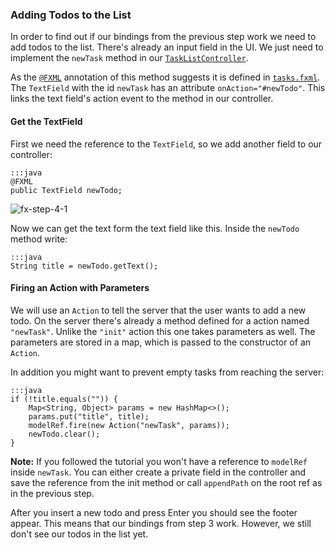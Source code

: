### Adding Todos to the List

In order to find out if our bindings from the previous step work we need to add todos to the list.
There's already an input field in the UI.
We just need to implement the `newTask` method in our [`TaskListController`][1].

As the [`@FXML`][3]  annotation of this method suggests it is defined in [`tasks.fxml`][2].
The `TextField` with the id `newTask` has an attribute `onAction="#newTodo"`.
This links the text field's action event to the method in our controller.

#### Get the TextField

First we need the reference to the `TextField`, so we add another field to our controller:

    :::java
    @FXML
    public TextField newTodo;

![fx-step-4-1](http://ankor.io/static/images/tutorial/fx-step-4-1.png)

Now we can get the text form the text field like this. Inside the `newTodo` method write:

    :::java
    String title = newTodo.getText();
    
#### Firing an Action with Parameters

We will use an `Action` to tell the server that the user wants to add a new todo.
On the server there's already a method defined for a action named `"newTask"`.
Unlike the `"init"` action this one takes parameters as well.
The parameters are stored in a map, which is passed to the constructor of an `Action`.

In addition you might want to prevent empty tasks from reaching the server:

    :::java
    if (!title.equals("")) {
        Map<String, Object> params = new HashMap<>();
        params.put("title", title);
        modelRef.fire(new Action("newTask", params));
        newTodo.clear();
    }

<div class="alert alert-info">
  <strong>Note:</strong> If you followed the tutorial you won't have a reference to <code>modelRef</code> inside <code>newTask</code>. You can either create
  a private field in the controller and save the reference from the init method or call <code>appendPath</code> on the root ref as in the previous step.
</div>

After you insert a new todo and press Enter you should see the footer appear. This means that our bindings from step 3 work. 
However, we still don't see our todos in the list yet.

[1]: https://github.com/ankor-io/ankor-todo/blob/fx-step-4/todo-javafx-client/src/main/java/io/ankor/tutorial/TaskListController.java
[2]: https://github.com/ankor-io/ankor-todo/blob/fx-step-4/todo-javafx-client/src/main/resources/tasks.fxml
[3]: http://docs.oracle.com/javafx/2/api/javafx/fxml/FXML.html
